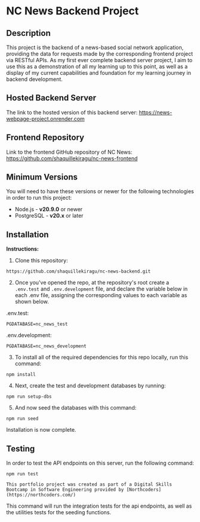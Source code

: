 # NC News Backend Project

## Description

This project is the backend of a news-based social network application, providing the data for requests made by the corresponding frontend project via RESTful APIs. As my first ever complete backend server project, I aim to use this as a demonstration of all my learning up to this point, as well as a display of my current capabilities and foundation for my learning journey in backend development.

## Hosted Backend Server

The link to the hosted version of this backend server: https://news-webpage-project.onrender.com

## Frontend Repository

Link to the frontend GitHub repository of NC News: https://github.com/shaquillekiragu/nc-news-frontend

## Minimum Versions

You will need to have these versions or newer for the following technologies in order to run this project:

- Node.js - **v20.9.0** or newer
- PostgreSQL - **v20.x** or later

## Installation

**Instructions:**

1. Clone this repository:

```
https://github.com/shaquillekiragu/nc-news-backend.git
```

2. Once you've opened the repo, at the repository's root create a `.env.test` and `.env.development` file, and declare the variable below in each .env file, assigning the corresponding values to each variable as shown below.

.env.test:

```
PGDATABASE=nc_news_test
```

.env.development:

```
PGDATABASE=nc_news_development
```

3. To install all of the required dependencies for this repo locally, run this command:

```
npm install
```

4. Next, create the test and development databases by running:

```
npm run setup-dbs
```

5. And now seed the databases with this command:

```
npm run seed
```

Installation is now complete.

## Testing

In order to test the API endpoints on this server, run the following command:

```
npm run test

This portfolio project was created as part of a Digital Skills Bootcamp in Software Engineering provided by [Northcoders](https://northcoders.com/)
```

This command will run the integration tests for the api endpoints, as well as the utilities tests for the seeding functions.
